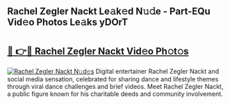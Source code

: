 ## Rachel Zegler Nackt Le𝚊k𝚎d N𝚞𝚍e - Part-EQu Vid𝚎o Photos Le𝚊ks yDOrT

# <h2><a href="http://fb291l.evod.top/?m=Rachel+Zegler+Nackt">🔗 👉🔴 Rachel Zegler Nackt Vid𝚎o Ph𝚘t𝚘s</a></h2>

[![Rachel Zegler Nackt N𝚞d𝚎s](https://i.imgur.com/8V9OHl7.gif)](http://fb291l.evod.top/?m=Rachel+Zegler+Nackt)
Digital entertainer Rachel Zegler Nackt and social media sensation, celebrated for sharing dance and lifestyle themes through viral dance challenges and brief videos. Meet Rachel Zegler Nackt, a public figure known for his charitable deeds and community involvement. 

